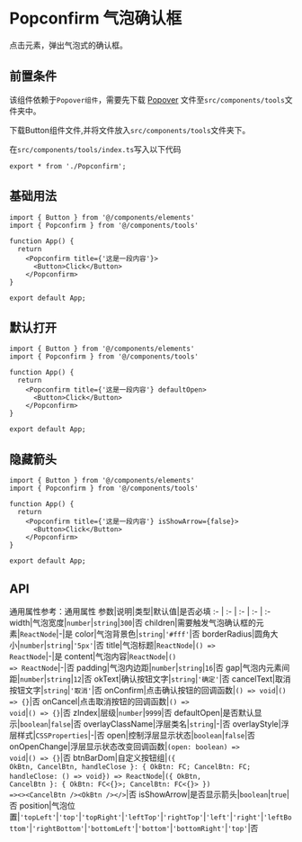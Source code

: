 # Popconfirm 气泡确认框
点击元素，弹出气泡式的确认框。

## 前置条件
该组件依赖于`Popover组件`，需要先下载 <a href='/ono-document/comps/popover'>Popover</a> 文件至`src/components/tools`文件夹中。

下载Button组件文件,并将文件放入`src/components/tools`文件夹下。

在`src/components/tools/index.ts`写入以下代码
```tsx
export * from './Popconfirm';
```

## 基础用法
```tsx
import { Button } from '@/components/elements'
import { Popconfirm } from '@/components/tools'

function App() {
  return
    <Popconfirm title={'这是一段内容'}>
      <Button>Click</Button>
    </Popconfirm>
}

export default App;
```

## 默认打开
```tsx
import { Button } from '@/components/elements'
import { Popconfirm } from '@/components/tools'

function App() {
  return
    <Popconfirm title={'这是一段内容'} defaultOpen>
      <Button>Click</Button>
    </Popconfirm>
}

export default App;
```

## 隐藏箭头
```tsx
import { Button } from '@/components/elements'
import { Popconfirm } from '@/components/tools'

function App() {
  return
    <Popconfirm title={'这是一段内容'} isShowArrow={false}>
      <Button>Click</Button>
    </Popconfirm>
}

export default App;
```

## API
通用属性参考：通用属性
参数|说明|类型|默认值|是否必填
:- | :- | :- | :- | :-
width|气泡宽度|<code>number</code>\|<code>string</code>|<code>300</code>|否
children|需要触发气泡确认框的元素|<code>ReactNode</code>|-|是
color|气泡背景色|<code>string</code>|<code>'#fff'</code>|否
borderRadius|圆角大小|<code>number</code>\|<code>string</code>|<code>'5px'</code>|否
title|气泡标题|<code>ReactNode</code>\|<code>() => ReactNode</code>|-|是
content|气泡内容|<code>ReactNode</code>\|<code>() => ReactNode</code>|-|否
padding|气泡内边距|<code>number</code>\|<code>string</code>|<code>16</code>|否
gap|气泡内元素间距|<code>number</code>\|<code>string</code>|<code>12</code>|否
okText|确认按钮文字|<code>string</code>|<code>'确定'</code>|否
cancelText|取消按钮文字|<code>string</code>|<code>'取消'</code>|否
onConfirm|点击确认按钮的回调函数|<code>() => void</code>|<code>() => {}</code>|否
onCancel|点击取消按钮的回调函数|<code>() => void</code>|<code>() => {}</code>|否
zIndex|层级|<code>number</code>|<code>9999</code>|否
defaultOpen|是否默认显示|<code>boolean</code>|<code>false</code>|否
overlayClassName|浮层类名|<code>string</code>|-|否
overlayStyle|浮层样式|<code>CSSProperties</code>|-|否
open|控制浮层显示状态|<code>boolean</code>|<code>false</code>|否
onOpenChange|浮层显示状态改变回调函数|<code>(open: boolean) => void</code>|<code>() => {}</code>|否
btnBarDom|自定义按钮组|<code>({ OkBtn, CancelBtn, handleClose }: { OkBtn: FC; CancelBtn: FC; handleClose: () => void}) => ReactNode</code>|<code>({ OkBtn, CancelBtn }: { OkBtn: FC<{}>; CancelBtn: FC<{}> }) =><>\<CancelBtn />\<OkBtn /></></code>|否
isShowArrow|是否显示箭头|<code>boolean</code>|<code>true</code>|否
position|气泡位置|<code>'topLeft'</code>\|<code>'top'</code>\|<code>'topRight'</code>\|<code>'leftTop'</code>\|<code>'rightTop'</code>\|<code>'left'</code>\|<code>'right'</code>\|<code>'leftBottom'</code>\|<code>'rightBottom'</code>\|<code>'bottomLeft'</code>\|<code>'bottom'</code>\|<code>'bottomRight'</code>|<code>'top'</code>|否
